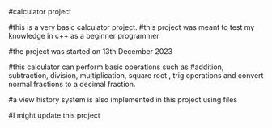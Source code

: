#calculator project

#this is  a very basic calculator project.
#this project was meant to test my knowledge in c++ as a beginner programmer

#the project was started on 13th December 2023

#this calculator can perform basic operations such as 
#addition, subtraction, division, multiplication, square root , trig operations and convert normal fractions to a decimal fraction.

#a view history system is also implemented in this project using files

#I might update this project 

